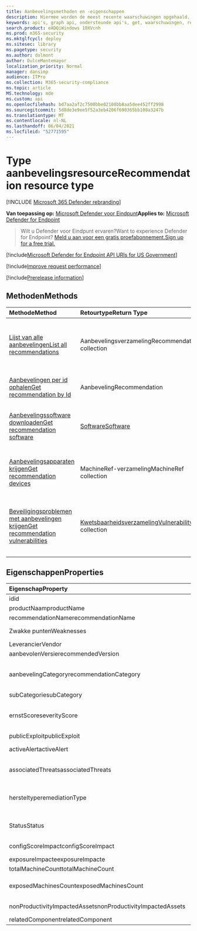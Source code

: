 ```yaml
---
title: Aanbevelingsmethoden en -eigenschappen
description: Hiermee worden de meest recente waarschuwingen opgehaald.
keywords: api's, graph api, ondersteunde api's, get, waarschuwingen, recent
search.product: eADQiWindows 10XVcnh
ms.prod: m365-security
ms.mktglfcycl: deploy
ms.sitesec: library
ms.pagetype: security
ms.author: dolmont
author: DulceMontemayor
localization_priority: Normal
manager: dansimp
audience: ITPro
ms.collection: M365-security-compliance
ms.topic: article
MS.technology: mde
ms.custom: api
ms.openlocfilehash: bd7aa2af2c7500bbe02108bb8aa5dee452ff2998
ms.sourcegitcommit: 5d8de3e9ee5f52a3eb4206f690365bb108a3247b
ms.translationtype: MT
ms.contentlocale: nl-NL
ms.lasthandoff: 06/04/2021
ms.locfileid: "52771595"
---
```

# <a name="recommendation-resource-type"></a><span data-ttu-id="d6f2b-104">Type aanbevelingsresource</span><span class="sxs-lookup"><span data-stu-id="d6f2b-104">Recommendation resource type</span></span>

[!INCLUDE [Microsoft 365 Defender rebranding](../../includes/microsoft-defender.md)]


<span data-ttu-id="d6f2b-105">**Van toepassing op:** [Microsoft Defender voor Eindpunt](https://go.microsoft.com/fwlink/?linkid=2154037)</span><span class="sxs-lookup"><span data-stu-id="d6f2b-105">**Applies to:** [Microsoft Defender for Endpoint](https://go.microsoft.com/fwlink/?linkid=2154037)</span></span>

> <span data-ttu-id="d6f2b-106">Wilt u Defender voor Eindpunt ervaren?</span><span class="sxs-lookup"><span data-stu-id="d6f2b-106">Want to experience Defender for Endpoint?</span></span> [<span data-ttu-id="d6f2b-107">Meld u aan voor een gratis proefabonnement.</span><span class="sxs-lookup"><span data-stu-id="d6f2b-107">Sign up for a free trial.</span></span>](https://www.microsoft.com/microsoft-365/windows/microsoft-defender-atp?ocid=docs-wdatp-exposedapis-abovefoldlink) 

[!include[Microsoft Defender for Endpoint API URIs for US Government](../../includes/microsoft-defender-api-usgov.md)]

[!include[Improve request performance](../../includes/improve-request-performance.md)]


[!include[Prerelease information](../../includes/prerelease.md)]

## <a name="methods"></a><span data-ttu-id="d6f2b-108">Methoden</span><span class="sxs-lookup"><span data-stu-id="d6f2b-108">Methods</span></span>
<span data-ttu-id="d6f2b-109">Methode</span><span class="sxs-lookup"><span data-stu-id="d6f2b-109">Method</span></span> |<span data-ttu-id="d6f2b-110">Retourtype</span><span class="sxs-lookup"><span data-stu-id="d6f2b-110">Return Type</span></span> |<span data-ttu-id="d6f2b-111">Beschrijving</span><span class="sxs-lookup"><span data-stu-id="d6f2b-111">Description</span></span>
:---|:---|:---
[<span data-ttu-id="d6f2b-112">Lijst van alle aanbevelingen</span><span class="sxs-lookup"><span data-stu-id="d6f2b-112">List all recommendations</span></span>](get-all-recommendations.md) | <span data-ttu-id="d6f2b-113">Aanbevelingsverzameling</span><span class="sxs-lookup"><span data-stu-id="d6f2b-113">Recommendation collection</span></span> | <span data-ttu-id="d6f2b-114">Hiermee wordt een lijst opgehaald met alle beveiligingsaanbevelingen die van invloed zijn op de organisatie</span><span class="sxs-lookup"><span data-stu-id="d6f2b-114">Retrieves a list of all security recommendations affecting the organization</span></span>
[<span data-ttu-id="d6f2b-115">Aanbevelingen per id ophalen</span><span class="sxs-lookup"><span data-stu-id="d6f2b-115">Get recommendation by Id</span></span>](get-recommendation-by-id.md) | <span data-ttu-id="d6f2b-116">Aanbeveling</span><span class="sxs-lookup"><span data-stu-id="d6f2b-116">Recommendation</span></span> | <span data-ttu-id="d6f2b-117">Haalt een beveiligingsaanbeveling op met de id</span><span class="sxs-lookup"><span data-stu-id="d6f2b-117">Retrieves a security recommendation by its ID</span></span>
[<span data-ttu-id="d6f2b-118">Aanbevelingssoftware downloaden</span><span class="sxs-lookup"><span data-stu-id="d6f2b-118">Get recommendation software</span></span>](get-recommendation-software.md)| [<span data-ttu-id="d6f2b-119">Software</span><span class="sxs-lookup"><span data-stu-id="d6f2b-119">Software</span></span>](software.md) | <span data-ttu-id="d6f2b-120">Haalt een beveiligingsaanbeveling op die betrekking heeft op een specifieke software</span><span class="sxs-lookup"><span data-stu-id="d6f2b-120">Retrieves a security recommendation related to a specific software</span></span>
[<span data-ttu-id="d6f2b-121">Aanbevelingsapparaten krijgen</span><span class="sxs-lookup"><span data-stu-id="d6f2b-121">Get recommendation devices</span></span>](get-recommendation-machines.md)|<span data-ttu-id="d6f2b-122">MachineRef-verzameling</span><span class="sxs-lookup"><span data-stu-id="d6f2b-122">MachineRef collection</span></span> | <span data-ttu-id="d6f2b-123">Hiermee wordt een lijst opgehaald met apparaten die zijn gekoppeld aan de beveiligingsaanbeveling</span><span class="sxs-lookup"><span data-stu-id="d6f2b-123">Retrieves a list of devices associated with the security recommendation</span></span>
[<span data-ttu-id="d6f2b-124">Beveiligingsproblemen met aanbevelingen krijgen</span><span class="sxs-lookup"><span data-stu-id="d6f2b-124">Get recommendation vulnerabilities</span></span>](get-recommendation-vulnerabilities.md) | <span data-ttu-id="d6f2b-125">[Kwetsbaarheidsverzameling](vulnerability.md)</span><span class="sxs-lookup"><span data-stu-id="d6f2b-125">[Vulnerability](vulnerability.md) collection</span></span> | <span data-ttu-id="d6f2b-126">Hiermee wordt een lijst met beveiligingsproblemen opgehaald die zijn gekoppeld aan de beveiligingsaanbeveling</span><span class="sxs-lookup"><span data-stu-id="d6f2b-126">Retrieves a list of vulnerabilities associated with the security recommendation</span></span>


## <a name="properties"></a><span data-ttu-id="d6f2b-127">Eigenschappen</span><span class="sxs-lookup"><span data-stu-id="d6f2b-127">Properties</span></span>
<span data-ttu-id="d6f2b-128">Eigenschap</span><span class="sxs-lookup"><span data-stu-id="d6f2b-128">Property</span></span> |   <span data-ttu-id="d6f2b-129">Type</span><span class="sxs-lookup"><span data-stu-id="d6f2b-129">Type</span></span>   |   <span data-ttu-id="d6f2b-130">Beschrijving</span><span class="sxs-lookup"><span data-stu-id="d6f2b-130">Description</span></span>
:---|:---|:---
<span data-ttu-id="d6f2b-131">id</span><span class="sxs-lookup"><span data-stu-id="d6f2b-131">id</span></span> | <span data-ttu-id="d6f2b-132">Tekenreeks</span><span class="sxs-lookup"><span data-stu-id="d6f2b-132">String</span></span> | <span data-ttu-id="d6f2b-133">Aanbevelings-id</span><span class="sxs-lookup"><span data-stu-id="d6f2b-133">Recommendation ID</span></span>
<span data-ttu-id="d6f2b-134">productNaam</span><span class="sxs-lookup"><span data-stu-id="d6f2b-134">productName</span></span> | <span data-ttu-id="d6f2b-135">Tekenreeks</span><span class="sxs-lookup"><span data-stu-id="d6f2b-135">String</span></span> | <span data-ttu-id="d6f2b-136">Gerelateerde softwarenaam</span><span class="sxs-lookup"><span data-stu-id="d6f2b-136">Related software name</span></span>  
<span data-ttu-id="d6f2b-137">recommendationName</span><span class="sxs-lookup"><span data-stu-id="d6f2b-137">recommendationName</span></span> | <span data-ttu-id="d6f2b-138">Tekenreeks</span><span class="sxs-lookup"><span data-stu-id="d6f2b-138">String</span></span> | <span data-ttu-id="d6f2b-139">Naam van aanbeveling</span><span class="sxs-lookup"><span data-stu-id="d6f2b-139">Recommendation name</span></span>
<span data-ttu-id="d6f2b-140">Zwakke punten</span><span class="sxs-lookup"><span data-stu-id="d6f2b-140">Weaknesses</span></span> | <span data-ttu-id="d6f2b-141">Lang</span><span class="sxs-lookup"><span data-stu-id="d6f2b-141">Long</span></span> | <span data-ttu-id="d6f2b-142">Aantal gevonden beveiligingslekken</span><span class="sxs-lookup"><span data-stu-id="d6f2b-142">Number of discovered vulnerabilities</span></span>
<span data-ttu-id="d6f2b-143">Leverancier</span><span class="sxs-lookup"><span data-stu-id="d6f2b-143">Vendor</span></span> | <span data-ttu-id="d6f2b-144">Tekenreeks</span><span class="sxs-lookup"><span data-stu-id="d6f2b-144">String</span></span> | <span data-ttu-id="d6f2b-145">Naam van gerelateerde leverancier</span><span class="sxs-lookup"><span data-stu-id="d6f2b-145">Related vendor name</span></span>
<span data-ttu-id="d6f2b-146">aanbevolenVersie</span><span class="sxs-lookup"><span data-stu-id="d6f2b-146">recommendedVersion</span></span> | <span data-ttu-id="d6f2b-147">Tekenreeks</span><span class="sxs-lookup"><span data-stu-id="d6f2b-147">String</span></span> | <span data-ttu-id="d6f2b-148">Aanbevolen versie</span><span class="sxs-lookup"><span data-stu-id="d6f2b-148">Recommended version</span></span>
<span data-ttu-id="d6f2b-149">aanbevelingCategory</span><span class="sxs-lookup"><span data-stu-id="d6f2b-149">recommendationCategory</span></span> | <span data-ttu-id="d6f2b-150">Tekenreeks</span><span class="sxs-lookup"><span data-stu-id="d6f2b-150">String</span></span> | <span data-ttu-id="d6f2b-151">Aanbevelingscategorie.</span><span class="sxs-lookup"><span data-stu-id="d6f2b-151">Recommendation category.</span></span> <span data-ttu-id="d6f2b-152">Mogelijke waarden zijn: 'Accounts', 'Toepassing', 'Netwerk', 'OS', 'SecurityStack'</span><span class="sxs-lookup"><span data-stu-id="d6f2b-152">Possible values are: "Accounts", "Application", "Network", "OS", "SecurityStack</span></span>
<span data-ttu-id="d6f2b-153">subCategorie</span><span class="sxs-lookup"><span data-stu-id="d6f2b-153">subCategory</span></span> | <span data-ttu-id="d6f2b-154">Tekenreeks</span><span class="sxs-lookup"><span data-stu-id="d6f2b-154">String</span></span> | <span data-ttu-id="d6f2b-155">Subcategorie Aanbeveling</span><span class="sxs-lookup"><span data-stu-id="d6f2b-155">Recommendation sub-category</span></span>
<span data-ttu-id="d6f2b-156">ernstScore</span><span class="sxs-lookup"><span data-stu-id="d6f2b-156">severityScore</span></span> | <span data-ttu-id="d6f2b-157">Dubbel</span><span class="sxs-lookup"><span data-stu-id="d6f2b-157">Double</span></span> | <span data-ttu-id="d6f2b-158">Mogelijke gevolgen van de configuratie voor de Microsoft Secure Score voor apparaten van de organisatie (1-10)</span><span class="sxs-lookup"><span data-stu-id="d6f2b-158">Potential impact of the configuration to the organization's Microsoft Secure Score for Devices (1-10)</span></span>
<span data-ttu-id="d6f2b-159">publicExploit</span><span class="sxs-lookup"><span data-stu-id="d6f2b-159">publicExploit</span></span> | <span data-ttu-id="d6f2b-160">Booleaanse waarde</span><span class="sxs-lookup"><span data-stu-id="d6f2b-160">Boolean</span></span> | <span data-ttu-id="d6f2b-161">Openbare exploit is beschikbaar</span><span class="sxs-lookup"><span data-stu-id="d6f2b-161">Public exploit is available</span></span> 
<span data-ttu-id="d6f2b-162">activeAlert</span><span class="sxs-lookup"><span data-stu-id="d6f2b-162">activeAlert</span></span> | <span data-ttu-id="d6f2b-163">Booleaanse waarde</span><span class="sxs-lookup"><span data-stu-id="d6f2b-163">Boolean</span></span> | <span data-ttu-id="d6f2b-164">Actieve waarschuwing is gekoppeld aan deze aanbeveling</span><span class="sxs-lookup"><span data-stu-id="d6f2b-164">Active alert is associated with this recommendation</span></span>
<span data-ttu-id="d6f2b-165">associatedThreats</span><span class="sxs-lookup"><span data-stu-id="d6f2b-165">associatedThreats</span></span> | <span data-ttu-id="d6f2b-166">Tekenreeksverzameling</span><span class="sxs-lookup"><span data-stu-id="d6f2b-166">String collection</span></span> | <span data-ttu-id="d6f2b-167">Bedreigingsanalyserapport is gekoppeld aan deze aanbeveling</span><span class="sxs-lookup"><span data-stu-id="d6f2b-167">Threat analytics report is associated with this recommendation</span></span>
<span data-ttu-id="d6f2b-168">hersteltype</span><span class="sxs-lookup"><span data-stu-id="d6f2b-168">remediationType</span></span> | <span data-ttu-id="d6f2b-169">Tekenreeks</span><span class="sxs-lookup"><span data-stu-id="d6f2b-169">String</span></span> | <span data-ttu-id="d6f2b-170">Hersteltype.</span><span class="sxs-lookup"><span data-stu-id="d6f2b-170">Remediation type.</span></span> <span data-ttu-id="d6f2b-171">Mogelijke waarden zijn: "ConfigurationChange","Update","Upgrade","Uninstall"</span><span class="sxs-lookup"><span data-stu-id="d6f2b-171">Possible values are: "ConfigurationChange","Update","Upgrade","Uninstall"</span></span>
<span data-ttu-id="d6f2b-172">Status</span><span class="sxs-lookup"><span data-stu-id="d6f2b-172">Status</span></span> | <span data-ttu-id="d6f2b-173">Enum</span><span class="sxs-lookup"><span data-stu-id="d6f2b-173">Enum</span></span> | <span data-ttu-id="d6f2b-174">Uitzonderingsstatus van aanbeveling.</span><span class="sxs-lookup"><span data-stu-id="d6f2b-174">Recommendation exception status.</span></span> <span data-ttu-id="d6f2b-175">Mogelijke waarden zijn: 'Actief' en 'Uitzondering'</span><span class="sxs-lookup"><span data-stu-id="d6f2b-175">Possible values are: "Active" and "Exception"</span></span>
<span data-ttu-id="d6f2b-176">configScoreImpact</span><span class="sxs-lookup"><span data-stu-id="d6f2b-176">configScoreImpact</span></span> | <span data-ttu-id="d6f2b-177">Dubbel</span><span class="sxs-lookup"><span data-stu-id="d6f2b-177">Double</span></span> | <span data-ttu-id="d6f2b-178">Microsoft Secure Score for Devices impact</span><span class="sxs-lookup"><span data-stu-id="d6f2b-178">Microsoft Secure Score for Devices impact</span></span>
<span data-ttu-id="d6f2b-179">exposureImpacte</span><span class="sxs-lookup"><span data-stu-id="d6f2b-179">exposureImpacte</span></span> | <span data-ttu-id="d6f2b-180">Dubbel</span><span class="sxs-lookup"><span data-stu-id="d6f2b-180">Double</span></span> | <span data-ttu-id="d6f2b-181">Impact van blootstellingsscore</span><span class="sxs-lookup"><span data-stu-id="d6f2b-181">Exposure score impact</span></span>
<span data-ttu-id="d6f2b-182">totalMachineCount</span><span class="sxs-lookup"><span data-stu-id="d6f2b-182">totalMachineCount</span></span> | <span data-ttu-id="d6f2b-183">Lang</span><span class="sxs-lookup"><span data-stu-id="d6f2b-183">Long</span></span> | <span data-ttu-id="d6f2b-184">Aantal geïnstalleerde apparaten</span><span class="sxs-lookup"><span data-stu-id="d6f2b-184">Number of installed devices</span></span>
<span data-ttu-id="d6f2b-185">exposedMachinesCount</span><span class="sxs-lookup"><span data-stu-id="d6f2b-185">exposedMachinesCount</span></span> | <span data-ttu-id="d6f2b-186">Lang</span><span class="sxs-lookup"><span data-stu-id="d6f2b-186">Long</span></span> | <span data-ttu-id="d6f2b-187">Aantal geïnstalleerde apparaten dat wordt blootgesteld aan beveiligingslekken</span><span class="sxs-lookup"><span data-stu-id="d6f2b-187">Number of installed devices that are exposed to vulnerabilities</span></span>
<span data-ttu-id="d6f2b-188">nonProductivityImpactedAssets</span><span class="sxs-lookup"><span data-stu-id="d6f2b-188">nonProductivityImpactedAssets</span></span> | <span data-ttu-id="d6f2b-189">Lang</span><span class="sxs-lookup"><span data-stu-id="d6f2b-189">Long</span></span> | <span data-ttu-id="d6f2b-190">Aantal apparaten dat niet wordt beïnvloed</span><span class="sxs-lookup"><span data-stu-id="d6f2b-190">Number of devices which are not affected</span></span>  
<span data-ttu-id="d6f2b-191">relatedComponent</span><span class="sxs-lookup"><span data-stu-id="d6f2b-191">relatedComponent</span></span> | <span data-ttu-id="d6f2b-192">Tekenreeks</span><span class="sxs-lookup"><span data-stu-id="d6f2b-192">String</span></span> |  <span data-ttu-id="d6f2b-193">Gerelateerde softwarecomponent</span><span class="sxs-lookup"><span data-stu-id="d6f2b-193">Related software component</span></span>
